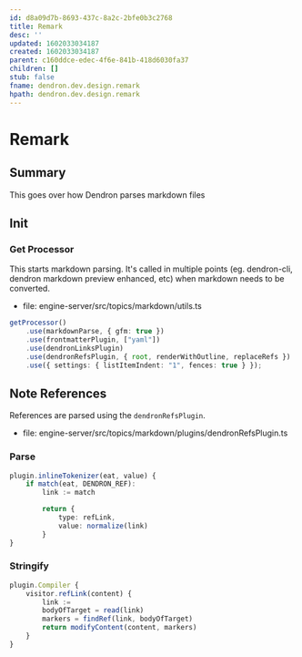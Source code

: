```yaml
---
id: d8a09d7b-8693-437c-8a2c-2bfe0b3c2768
title: Remark
desc: ''
updated: 1602033034187
created: 1602033034187
parent: c160ddce-edec-4f6e-841b-418d6030fa37
children: []
stub: false
fname: dendron.dev.design.remark
hpath: dendron.dev.design.remark
---
```

# Remark

## Summary

This goes over how Dendron parses markdown files

## Init

### Get Processor

This starts markdown parsing. It's called in multiple points (eg. dendron-cli, dendron markdown preview enhanced, etc) when markdown needs to be converted.

- file: engine-server/src/topics/markdown/utils.ts

```ts
getProcessor() 
    .use(markdownParse, { gfm: true })
    .use(frontmatterPlugin, ["yaml"])
    .use(dendronLinksPlugin)
    .use(dendronRefsPlugin, { root, renderWithOutline, replaceRefs })
    .use({ settings: { listItemIndent: "1", fences: true } });
```

## Note References

References are parsed using the `dendronRefsPlugin`.

- file: engine-server/src/topics/markdown/plugins/dendronRefsPlugin.ts

### Parse

```ts
plugin.inlineTokenizer(eat, value) {
    if match(eat, DENDRON_REF):
        link := match

        return {
            type: refLink,
            value: normalize(link)
        }
}
```

### Stringify

```ts
plugin.Compiler {
    visitor.refLink(content) {
        link := 
        bodyOfTarget = read(link)
        markers = findRef(link, bodyOfTarget)
        return modifyContent(content, markers)
    }
}

```


